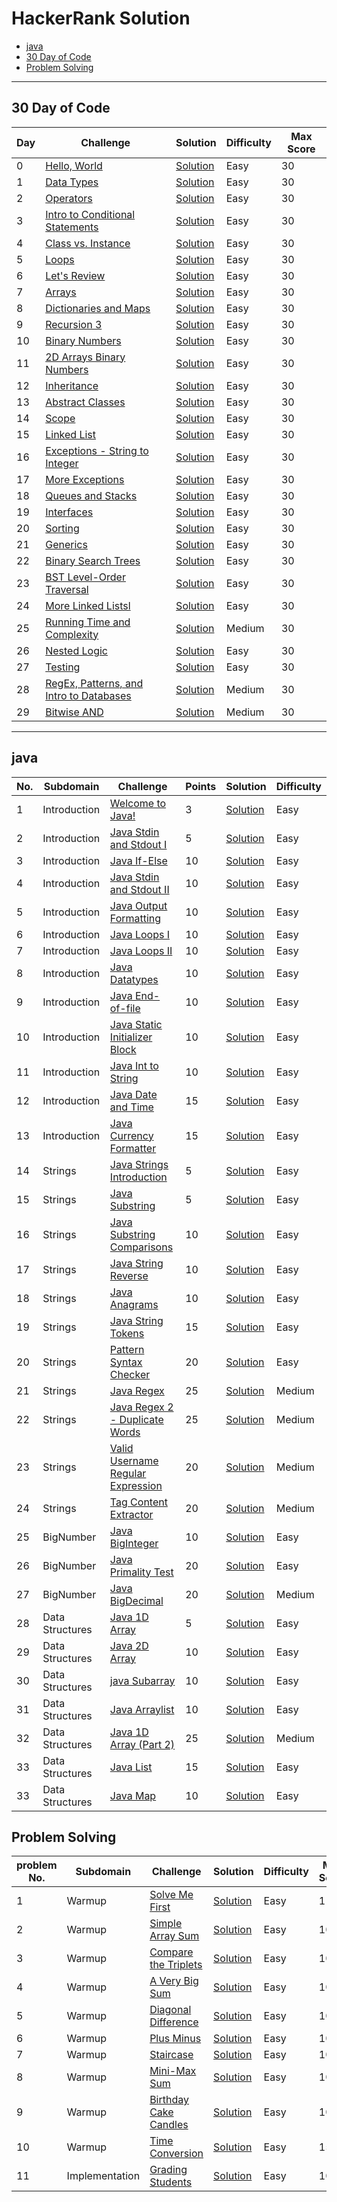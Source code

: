 # HackerRank Solution
- [java](https://github.com/Ashvin0740/HackerRank-Solution/blob/master/README.md#java)<br>
- [30 Day of Code](https://github.com/Ashvin0740/HackerRank-Solution/blob/master/README.md#30-day-of-code)
- [Problem Solving](https://github.com/Ashvin0740/HackerRank-Solution/blob/master/README.md#problem-solving)
---

## 30 Day of Code

Day | Challenge | Solution | Difficulty | Max Score
--- | --------- | -------- | ---------- | ---------
0 | [Hello, World](https://www.hackerrank.com/challenges/30-hello-world/problem) | [Solution](https://github.com/Ashvin0740/HackerRank-Solution/blob/master/30%20day%20of%20code/Solution.java) | Easy | 30
1 | [Data Types](https://www.hackerrank.com/challenges/30-data-types/problem)   | [Solution](https://github.com/Ashvin0740/HackerRank-Solution/blob/master/30%20day%20of%20code/DataType.java)| Easy | 30
2 | [Operators](https://www.hackerrank.com/challenges/30-operators/problem) | [Solution](https://github.com/Ashvin0740/HackerRank-Solution/blob/master/30%20day%20of%20code/Operator.java) | Easy | 30
3 | [Intro to Conditional Statements](https://www.hackerrank.com/challenges/30-conditional-statements/problem)   | [Solution](https://github.com/Ashvin0740/HackerRank-Solution/blob/master/30%20day%20of%20code/ConditionalStatements.java) | Easy | 30
4 | [Class vs. Instance](https://www.hackerrank.com/challenges/30-class-vs-instance/problem)  | [Solution](https://github.com/Ashvin0740/HackerRank-Solution/blob/master/30%20day%20of%20code/Person.java) | Easy | 30
5 | [Loops](https://www.hackerrank.com/challenges/30-loops/problem)  | [Solution](https://github.com/Ashvin0740/HackerRank-Solution/blob/master/30%20day%20of%20code/MultiplicationTable.java) | Easy | 30
6 | [ Let's Review](https://www.hackerrank.com/challenges/30-review-loop/problem) | [Solution](https://github.com/Ashvin0740/HackerRank-Solution/blob/master/30%20day%20of%20code/String.java)  | Easy | 30
7 | [Arrays](https://www.hackerrank.com/challenges/30-arrays/problem) | [Solution](https://github.com/Ashvin0740/HackerRank-Solution/blob/master/30%20day%20of%20code/Arrays.java)  | Easy | 30
8 | [Dictionaries and Maps](https://www.hackerrank.com/challenges/30-dictionaries-and-maps/problem) | [Solution](https://github.com/Ashvin0740/HackerRank-Solution/blob/master/30%20day%20of%20code/HashMap.java)  | Easy | 30
9 | [ Recursion 3](https://www.hackerrank.com/challenges/30-recursion/problem) | [Solution](https://github.com/Ashvin0740/HackerRank-Solution/blob/master/30%20day%20of%20code/Factorial.java)  | Easy | 30
10 | [ Binary Numbers](https://www.hackerrank.com/challenges/30-binary-numbers/problem) | [Solution](https://github.com/Ashvin0740/HackerRank-Solution/blob/master/30%20day%20of%20code/Binary.java) | Easy | 30
11 | [ 2D Arrays Binary Numbers](https://www.hackerrank.com/challenges/30-2d-arrays/problem) | [Solution](https://github.com/Ashvin0740/HackerRank-Solution/blob/master/30%20day%20of%20code/2D%20Arrays.java) | Easy | 30
12 | [ Inheritance ](https://www.hackerrank.com/challenges/30-inheritance/problem) | [Solution](https://github.com/Ashvin0740/HackerRank-Solution/blob/master/30%20day%20of%20code/Inheritance.java) | Easy | 30
13 | [  Abstract Classes ](https://www.hackerrank.com/challenges/30-abstract-classes/problem) | [Solution](https://github.com/Ashvin0740/HackerRank-Solution/blob/master/30%20day%20of%20code/Abstract%20Classes.java) | Easy | 30
14 | [ Scope ](https://www.hackerrank.com/challenges/30-scope/problem) | [Solution](https://github.com/Ashvin0740/HackerRank-Solution/blob/master/30%20day%20of%20code/Scope.java) | Easy | 30
15 | [ Linked List ](https://www.hackerrank.com/challenges/30-linked-list/problem) | [Solution](https://github.com/Ashvin0740/HackerRank-Solution/blob/master/30%20day%20of%20code/Linked%20List.java) | Easy | 30
16 | [ Exceptions - String to Integer ](https://www.hackerrank.com/challenges/30-exceptions-string-to-integer/problem) | [Solution](https://github.com/Ashvin0740/HackerRank-Solution/blob/master/30%20day%20of%20code/Exceptions%20-%20String%20to%20Integer.java) | Easy | 30
17 | [ More Exceptions ](https://www.hackerrank.com/challenges/30-more-exceptions/problem) | [Solution](https://github.com/Ashvin0740/HackerRank-Solution/blob/master/30%20day%20of%20code/More%20Exceptions.java) | Easy | 30
18 | [ Queues and Stacks ](https://www.hackerrank.com/challenges/30-queues-stacks/problem) | [Solution](https://github.com/Ashvin0740/HackerRank-Solution/blob/master/30%20day%20of%20code/Queues%20and%20Stacks.java) | Easy | 30
19 | [ Interfaces ](https://www.hackerrank.com/challenges/30-interfaces/problem) | [Solution](https://github.com/Ashvin0740/HackerRank-Solution/blob/master/30%20day%20of%20code/Interfaces.java) | Easy | 30
20 | [ Sorting ](https://www.hackerrank.com/challenges/30-sorting/problem) | [Solution](https://github.com/Ashvin0740/HackerRank-Solution/blob/master/30%20day%20of%20code/bubble%20sort.java) | Easy | 30
21 | [ Generics ](https://www.hackerrank.com/challenges/30-generics/problem) | [Solution](https://github.com/Ashvin0740/HackerRank-Solution/blob/master/30%20day%20of%20code/Generics.java) | Easy | 30
22 | [ Binary Search Trees ](https://www.hackerrank.com/challenges/30-binary-search-trees/problem) | [Solution](https://github.com/Ashvin0740/HackerRank-Solution/blob/master/30%20day%20of%20code/Binary%20Search%20Trees.java) | Easy | 30
23 | [ BST Level-Order Traversal ](https://www.hackerrank.com/challenges/30-binary-trees/problem) | [Solution](https://github.com/Ashvin0740/HackerRank-Solution/blob/master/30%20day%20of%20code/BST%20Level-Order%20Traversal.java) | Easy | 30
24 | [ More Linked Listsl ](https://www.hackerrank.com/challenges/30-linked-list-deletion/problem?utm_campaign=30_days_of_code_continuous&utm_medium=email&utm_source=daily_reminder) | [Solution](https://github.com/Ashvin0740/HackerRank-Solution/blob/master/30%20day%20of%20code/More%20Linked%20Lists.java) | Easy | 30
25 | [ Running Time and Complexity ](https://www.hackerrank.com/challenges/30-running-time-and-complexity/problem?utm_campaign=30_days_of_code_continuous&utm_medium=email&utm_source=daily_reminder) | [Solution](https://github.com/Ashvin0740/HackerRank-Solution/blob/master/30%20day%20of%20code/Running%20Time%20and%20Complexity.java) | Medium | 30
26 | [ Nested Logic ](https://www.hackerrank.com/challenges/30-nested-logic/problem?utm_campaign=30_days_of_code_continuous&utm_medium=email&utm_source=daily_reminder) | [Solution](https://github.com/Ashvin0740/HackerRank-Solution/blob/master/30%20day%20of%20code/Nested%20Logic.java) | Easy | 30
27 | [ Testing ](https://www.hackerrank.com/challenges/30-testing/problem?utm_campaign=30_days_of_code_continuous&utm_medium=email&utm_source=daily_reminder) | [Solution](https://github.com/Ashvin0740/HackerRank-Solution/blob/master/30%20day%20of%20code/Testing.java) | Easy | 30
28 | [ RegEx, Patterns, and Intro to Databases ](https://www.hackerrank.com/challenges/30-regex-patterns/problem?utm_campaign=30_days_of_code_continuous&utm_medium=email&utm_source=daily_reminder) | [Solution](https://github.com/Ashvin0740/HackerRank-Solution/blob/master/30%20day%20of%20code/RegEx%2C%20Patterns%2C%20and%20Intro%20to%20Databases.java) | Medium | 30
29 | [ Bitwise AND ](https://www.hackerrank.com/challenges/30-bitwise-and/problem?utm_campaign=30_days_of_code_continuous&utm_medium=email&utm_source=daily_reminder) | [Solution](https://github.com/Ashvin0740/HackerRank-Solution/blob/master/30%20day%20of%20code/Bitwise%20AND.java) | Medium | 30

---


## java

No.| Subdomain | Challenge | Points | Solution | Difficulty 
---|-----------| --------- | ------ | ---------|------------
1| Introduction | [Welcome to Java!](https://www.hackerrank.com/challenges/welcome-to-java/problem) | 3 |[Solution](https://github.com/Ashvin0740/HackerRank-Solution/blob/master/java/HelloWorld.java) |Easy
2| Introduction | [Java Stdin and Stdout I](https://www.hackerrank.com/challenges/java-stdin-and-stdout-1/problem) | 5 |[Solution](https://github.com/Ashvin0740/HackerRank-Solution/blob/master/java/StdinStdout%20.java) |Easy
3| Introduction | [Java If-Else](https://www.hackerrank.com/challenges/java-if-else/problem) | 10 |[Solution](https://github.com/Ashvin0740/HackerRank-Solution/blob/master/java/IfElse.java) |Easy|
4| Introduction | [Java Stdin and Stdout II](https://www.hackerrank.com/challenges/java-stdin-stdout/problem) | 10 |[Solution](https://github.com/Ashvin0740/HackerRank-Solution/blob/master/java/Loops.java) |Easy|
5| Introduction | [Java Output Formatting](https://www.hackerrank.com/challenges/java-output-formatting/problem) | 10 |[Solution](https://github.com/Ashvin0740/HackerRank-Solution/blob/master/java/Formatting.java) |Easy|
6| Introduction | [Java Loops I](https://www.hackerrank.com/challenges/java-loops-i/problem) | 10 |[Solution](https://github.com/Ashvin0740/HackerRank-Solution/blob/master/java/challenge.java) |Easy|
7| Introduction | [Java Loops II](https://www.hackerrank.com/challenges/java-loops/problem) | 10 |[Solution](https://github.com/Ashvin0740/HackerRank-Solution/blob/master/java/LoopsII.java) |Easy|
8| Introduction | [ Java Datatypes ](https://www.hackerrank.com/challenges/java-datatypes/problem) | 10 |[Solution](https://github.com/Ashvin0740/HackerRank-Solution/blob/master/java/DataType.java) |Easy|
9| Introduction | [ Java End-of-file ](https://www.hackerrank.com/challenges/java-end-of-file/problem) | 10 |[Solution](https://github.com/Ashvin0740/HackerRank-Solution/blob/master/java/Endoffile.java) |Easy|
10| Introduction | [ Java Static Initializer Block ](https://www.hackerrank.com/challenges/java-static-initializer-block/problem) | 10 |[Solution](https://github.com/Ashvin0740/HackerRank-Solution/blob/master/java/Static.java) |Easy|
11| Introduction | [ Java Int to String ](https://www.hackerrank.com/challenges/java-int-to-string/problem) | 10 |[Solution](https://github.com/Ashvin0740/HackerRank-Solution/blob/master/java/InToString.java) |Easy|
12| Introduction | [ Java Date and Time ](https://www.hackerrank.com/challenges/java-date-and-time/problem) | 15 |[Solution](https://github.com/Ashvin0740/HackerRank-Solution/blob/master/java/DateAndTime.java) |Easy|
13| Introduction | [ Java Currency Formatter ](https://www.hackerrank.com/challenges/java-currency-formatter/problem) | 15 |[Solution](https://github.com/Ashvin0740/HackerRank-Solution/blob/master/java/CurrencyFormatter.java) |Easy|
14| Strings | [Java Strings Introduction](https://www.hackerrank.com/challenges/java-strings-introduction/problem) | 5 | [Solution](https://github.com/Ashvin0740/HackerRank-Solution/blob/master/java/JavaStringIntroduction.java)|Easy|
15| Strings | [Java Substring](https://www.hackerrank.com/challenges/java-substring/problem) | 5 | [Solution](https://github.com/Ashvin0740/HackerRank-Solution/blob/master/java/JavaSubstring.java)|Easy|
16| Strings | [Java Substring Comparisons](https://www.hackerrank.com/challenges/java-string-compare/problem) | 10 | [Solution](https://github.com/Ashvin0740/HackerRank-Solution/blob/master/java/Java%20Substring%20Comparisons.java)|Easy|
17| Strings | [Java String Reverse](https://www.hackerrank.com/challenges/java-string-reverse/problem) | 10 | [Solution](https://github.com/Ashvin0740/HackerRank-Solution/blob/master/java/Java%20String%20Reverse.java)|Easy|
18| Strings | [Java Anagrams](https://www.hackerrank.com/challenges/java-anagrams/problem) | 10 | [Solution](https://github.com/Ashvin0740/HackerRank-Solution/blob/master/java/Java%20Anagrams.java)|Easy
19| Strings | [Java String Tokens](https://www.hackerrank.com/challenges/java-string-tokens/problem) | 15| [Solution](https://github.com/Ashvin0740/HackerRank-Solution/blob/master/java/Java%20String%20Tokens.java)|Easy
20| Strings | [Pattern Syntax Checker](https://www.hackerrank.com/challenges/pattern-syntax-checker/problem) | 20| [Solution](https://github.com/Ashvin0740/HackerRank-Solution/blob/master/java/Pattern%20Syntax%20Checker.java)|Easy
21| Strings | [Java Regex](https://www.hackerrank.com/challenges/java-regex/problem) | 25| [Solution](https://github.com/Ashvin0740/HackerRank-Solution/blob/master/java/Java%20Regex.java)|Medium
22| Strings | [Java Regex 2 - Duplicate Words](https://www.hackerrank.com/challenges/duplicate-word/problem) | 25| [Solution](https://github.com/Ashvin0740/HackerRank-Solution/blob/master/java/Java%20Regex%202%20-%20Duplicate%20Words.java)|Medium
23| Strings | [Valid Username Regular Expression](https://www.hackerrank.com/challenges/valid-username-checker/problem) | 20 | [Solution](https://github.com/Ashvin0740/HackerRank-Solution/blob/master/java/Valid%20Username%20Regular%20Expression.java)|Medium
24| Strings | [Tag Content Extractor](https://www.hackerrank.com/challenges/tag-content-extractor/problem) | 20 | [Solution](https://github.com/Ashvin0740/HackerRank-Solution/blob/master/java/Tag%20Content%20Extractor.java)| Medium
25| BigNumber | [Java BigInteger](https://www.hackerrank.com/challenges/java-biginteger/problem) | 10 | [Solution](https://github.com/Ashvin0740/HackerRank-Solution/blob/master/java/Java%20BigInteger.java)| Easy
26| BigNumber | [Java Primality Test](https://www.hackerrank.com/challenges/java-biginteger/problem) | 20 | [Solution](https://github.com/Ashvin0740/HackerRank-Solution/blob/master/java/Java%20Primality%20Test.java)| Easy
27| BigNumber | [Java BigDecimal](https://www.hackerrank.com/challenges/java-bigdecimal/problem) | 20 | [Solution](https://github.com/Ashvin0740/HackerRank-Solution/blob/master/java/Java%20BigDecimal.java)| Medium
28| Data Structures | [Java 1D Array](https://www.hackerrank.com/challenges/java-1d-array-introduction/problem) | 5 | [Solution](https://github.com/Ashvin0740/HackerRank-Solution/blob/master/java/Java%201D%20Array.java)| Easy
29| Data Structures | [Java 2D Array](https://www.hackerrank.com/challenges/java-2d-array/problem) | 10 | [Solution](https://github.com/Ashvin0740/HackerRank-Solution/blob/master/java/Java%202D%20Array.java)| Easy
30| Data Structures | [java Subarray](https://www.hackerrank.com/challenges/java-negative-subarray/problem) | 10 | [Solution](https://github.com/Ashvin0740/HackerRank-Solution/blob/master/java/Java%20Subarray.java)| Easy
31| Data Structures | [Java Arraylist](https://www.hackerrank.com/challenges/java-arraylist/problem) | 10 | [Solution](https://github.com/Ashvin0740/HackerRank-Solution/blob/master/java/Java%20Arraylist.java)| Easy
32| Data Structures | [Java 1D Array (Part 2)](https://www.hackerrank.com/challenges/java-1d-array/problem) | 25 | [Solution](https://github.com/Ashvin0740/HackerRank-Solution/blob/master/java/Java%201D%20Array%20(Part%202).java)| Medium
33| Data Structures | [Java List](https://www.hackerrank.com/challenges/java-list/problem) | 15 | [Solution](https://github.com/Ashvin0740/HackerRank-Solution/blob/master/java/Java%20List.java)| Easy
33| Data Structures | [Java Map](https://www.hackerrank.com/challenges/phone-book/problem) | 10 | [Solution](https://github.com/Ashvin0740/HackerRank-Solution/blob/master/java/Java%20Map.java)| Easy
## Problem Solving

problem No.|Subdomain | Challenge | Solution | Difficulty | Max Score
-----------|----------|-----------|----------|------------|----------
1 | Warmup | [Solve Me First](https://www.hackerrank.com/challenges/solve-me-first/problem) | [Solution](https://github.com/Ashvin0740/HackerRank-Solution/blob/master/problem%20solving/Solve%20Me%20First.java) | Easy | 1
2 | Warmup | [Simple Array Sum](https://www.hackerrank.com/challenges/simple-array-sum/problem) | [Solution](https://github.com/Ashvin0740/HackerRank-Solution/blob/master/problem%20solving/Simple%20Array%20Sum.java) | Easy | 10
3| Warmup | [Compare the Triplets](https://www.hackerrank.com/challenges/compare-the-triplets/problem) | [Solution](https://github.com/Ashvin0740/HackerRank-Solution/blob/master/problem%20solving/Compare%20the%20Triplets.java) | Easy | 10
4| Warmup | [A Very Big Sum](https://www.hackerrank.com/challenges/a-very-big-sum/problem) | [Solution](https://github.com/Ashvin0740/HackerRank-Solution/blob/master/problem%20solving/A%20Very%20Big%20Sum.java) | Easy | 10
5| Warmup | [Diagonal Difference](https://www.hackerrank.com/challenges/diagonal-difference/problem) | [Solution](https://github.com/Ashvin0740/HackerRank-Solution/blob/master/problem%20solving/Diagonal%20Difference.java) | Easy | 10
6| Warmup | [Plus Minus](https://www.hackerrank.com/challenges/plus-minus/problem) | [Solution](https://github.com/Ashvin0740/HackerRank-Solution/blob/master/problem%20solving/Plus%20Minus.java) | Easy | 10
7| Warmup | [Staircase](https://www.hackerrank.com/challenges/staircase/problem) | [Solution](https://github.com/Ashvin0740/HackerRank-Solution/blob/master/problem%20solving/Staircase.java) | Easy | 10
8| Warmup | [Mini-Max Sum](https://www.hackerrank.com/challenges/mini-max-sum/problem) | [Solution](https://github.com/Ashvin0740/HackerRank-Solution/blob/master/problem%20solving/Mini-Max%20Sum.java) | Easy | 10
9| Warmup | [Birthday Cake Candles](https://www.hackerrank.com/challenges/birthday-cake-candles/problem) | [Solution](https://github.com/Ashvin0740/HackerRank-Solution/blob/master/problem%20solving/Birthday%20Cake%20Candles.java) | Easy | 10
10| Warmup | [Time Conversion](https://www.hackerrank.com/challenges/time-conversion/problem) | [Solution](https://github.com/Ashvin0740/HackerRank-Solution/blob/master/problem%20solving/Time%20Conversion.java) | Easy | 15
11| Implementation | [Grading Students](https://www.hackerrank.com/challenges/grading/problem) | [Solution](https://github.com/Ashvin0740/HackerRank-Solution/blob/master/problem%20solving/Grading%20Students.java) | Easy | 10
